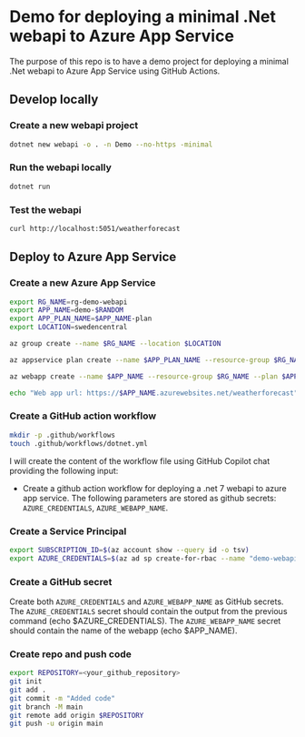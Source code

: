 # Demo for deploying a minimal .Net webapi to Azure App Service

The purpose of this repo is to have a demo project for deploying a minimal .Net webapi to Azure App Service using GitHub Actions.

## Develop locally

### Create a new webapi project

```bash
dotnet new webapi -o . -n Demo --no-https -minimal
```

### Run the webapi locally

```bash
dotnet run
```

### Test the webapi

```bash
curl http://localhost:5051/weatherforecast
```

## Deploy to Azure App Service

### Create a new Azure App Service

```bash
export RG_NAME=rg-demo-webapi
export APP_NAME=demo-$RANDOM
export APP_PLAN_NAME=$APP_NAME-plan
export LOCATION=swedencentral

az group create --name $RG_NAME --location $LOCATION

az appservice plan create --name $APP_PLAN_NAME --resource-group $RG_NAME --sku B1 --is-linux

az webapp create --name $APP_NAME --resource-group $RG_NAME --plan $APP_PLAN_NAME --runtime "DOTNETCORE:7.0"

echo "Web app url: https://$APP_NAME.azurewebsites.net/weatherforecast"
```

### Create a GitHub action workflow

```bash
mkdir -p .github/workflows
touch .github/workflows/dotnet.yml
```

I will create the content of the workflow file using GitHub Copilot chat providing the following input:

- Create a github action workflow for deploying a .net 7 webapi to azure app service. The following parameters are stored as github secrets: `AZURE_CREDENTIALS`, `AZURE_WEBAPP_NAME`.

### Create a Service Principal

```bash
export SUBSCRIPTION_ID=$(az account show --query id -o tsv)
export AZURE_CREDENTIALS=$(az ad sp create-for-rbac --name "demo-webapi-sp" --role contributor --scopes /subscriptions/$SUBSCRIPTION_ID/resourceGroups/$RG_NAME/providers/Microsoft.Web/sites/$APP_NAME --sdk-auth)
```
### Create a GitHub secret

Create both `AZURE_CREDENTIALS` and `AZURE_WEBAPP_NAME` as GitHub secrets. The `AZURE_CREDENTIALS` secret should contain the output from the previous command (echo $AZURE_CREDENTIALS). The `AZURE_WEBAPP_NAME` secret should contain the name of the webapp (echo $APP_NAME).

### Create repo and push code

```bash
export REPOSITORY=<your_github_repository>
git init
git add .
git commit -m "Added code"
git branch -M main
git remote add origin $REPOSITORY
git push -u origin main
```